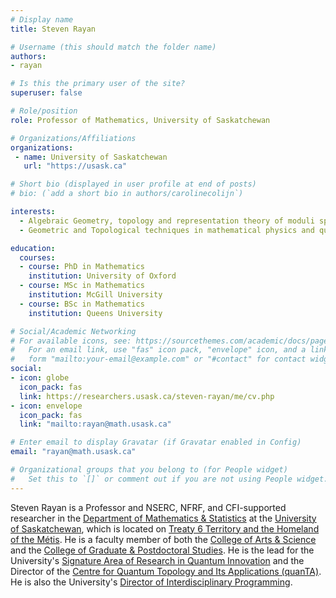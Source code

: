 ```yaml
---
# Display name
title: Steven Rayan

# Username (this should match the folder name)
authors:
- rayan

# Is this the primary user of the site?
superuser: false

# Role/position
role: Professor of Mathematics, University of Saskatchewan

# Organizations/Affiliations
organizations:
 - name: University of Saskatchewan
   url: "https://usask.ca"

# Short bio (displayed in user profile at end of posts)
# bio: (`add a short bio in authors/carolinecolijn`)

interests:
  - Algebraic Geometry, topology and representation theory of moduli spaces
  - Geometric and Topological techniques in mathematical physics and quantum theory

education:
  courses:
  - course: PhD in Mathematics
    institution: University of Oxford
  - course: MSc in Mathematics
    institution: McGill University
  - course: BSc in Mathematics
    institution: Queens University

# Social/Academic Networking
# For available icons, see: https://sourcethemes.com/academic/docs/page-builder/#icons
#   For an email link, use "fas" icon pack, "envelope" icon, and a link in the
#   form "mailto:your-email@example.com" or "#contact" for contact widget.
social:
- icon: globe
  icon_pack: fas
  link: https://researchers.usask.ca/steven-rayan/me/cv.php
- icon: envelope
  icon_pack: fas
  link: "mailto:rayan@math.usask.ca"

# Enter email to display Gravatar (if Gravatar enabled in Config)
email: "rayan@math.usask.ca"

# Organizational groups that you belong to (for People widget)
#   Set this to `[]` or comment out if you are not using People widget.
---
```

Steven Rayan is a Professor and NSERC, NFRF, and CFI-supported researcher in the
[Department of Mathematics & Statistics](https://math.usask.ca/) at the
[University of Saskatchewan](https://usask.ca/), which is located on [Treaty 6
Territory and the Homeland of the
Métis](https://indigenous.usask.ca/indigenization-reconciliation/Land-Acknowledgement.php).
He is a faculty member of both the [College of Arts &
Science](https://artsandscience.usask.ca/) and the [College of Graduate &
Postdoctoral Studies](https://cgps.usask.ca/). He is the lead for the
University's [Signature Area of Research in Quantum
Innovation](https://vpresearch.usask.ca/initiatives/signature-areas-of-research.php)
and the Director of the [Centre for Quantum Topology and Its Applications
(quanTA)](https://artsandscience.usask.ca/quanta/).  He is also the University's
[Director of Interdisciplinary
Programming](https://cgps.usask.ca/contact-us/deans-message/college-leadership.php).



